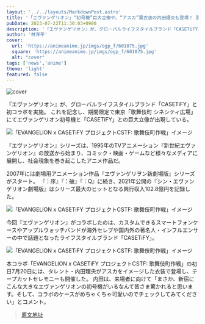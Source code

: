 ```yaml
---
layout: '../../layouts/MarkdownPost.astro'
title: '「エヴァンゲリオン」“初号機”巨大立像や、“アスカ”風衣装の内田理央も登場！ 歌舞伎町で 「CASETiFY」コラボイベント開催'
pubDate: 2023-07-22T11:30:03+0900
description: '『エヴァンゲリオン』が、グローバルライフスタイルブランド「CASETiFY」と初コラボを実施。これを記念し、期間限定で東京「歌舞伎町 シネシティ広場」にてエヴァンゲリオン初号機と「CASETiFY」との巨大立像が出現している。'
author: '林洋平'
cover:
  url: 'https://animeanime.jp/imgs/ogp_f/601075.jpg'
  square: 'https://animeanime.jp/imgs/ogp_f/601075.jpg'
  alt: "cover"
tags: ['news','anime']
theme: 'light'
featured: false
---
```


![cover](https://animeanime.jp/imgs/ogp_f/601075.jpg)

『エヴァンゲリオン』が、グローバルライフスタイルブランド「CASETiFY」と初コラボを実施。 これを記念し、期間限定で東京「歌舞伎町 シネシティ広場」にてエヴァンゲリオン初号機と「CASETiFY」との巨大立像が出現している。

![「EVANGELION x CASETiFY プロジェクトCSTF: 歌舞伎町作戦」イメージ](https://animeanime.jp/imgs/zoom/601076.jpg)

『エヴァンゲリオン』シリーズは、1995年のTVアニメーション『新世紀エヴァンゲリオン』の放送から始まり、コミック・映画・ゲームなど様々なメディアに展開し、社会現象を巻き起こしたアニメ作品だ。

2007年には劇場用アニメーション作品『ヱヴァンゲリヲン新劇場版』シリーズがスタート。 『：序』『：破』『：Q』に続き、2021年公開の『シン・エヴァンゲリオン劇場版』はシリーズ最大のヒットとなる興行収入102.8億円を記録した。

![「EVANGELION x CASETiFY プロジェクトCSTF: 歌舞伎町作戦」イメージ](https://animeanime.jp/imgs/zoom/601077.jpg)

今回『エヴァンゲリオン』がコラボしたのは、カスタムできるスマートフォンケースやアップルウォッチバンドが海外セレブや国内外の著名人・インフルエンサーの中で話題となったライフスタイルブランド「CASETiFY」。

![「EVANGELION x CASETiFY プロジェクトCSTF: 歌舞伎町作戦」イメージ](https://animeanime.jp/imgs/zoom/601083.jpg)

本コラボ「EVANGELION x CASETiFY プロジェクトCSTF: 歌舞伎町作戦」の初日7月20日には、タレント・内田理央がアスカをイメージした衣装で登場し、テープカットセレモニーも開催した。 内田は、来場者に向けて「まさか、新宿にこんな大きなエヴァンゲリオンの初号機がいるなんて皆さま驚かれると思います。そして、コラボのケースがめちゃくちゃ可愛いのでチェックしてみてください」とコメント。

>[原文地址](https://animeanime.jp/article/2023/07/22/78757.html)  